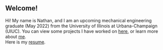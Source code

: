 ## Welcome!

Hi! My name is Nathan, and I am an upcoming mechanical engineering graduate (May 2022) from the University of Illinois at Urbana-Champaign (UIUC). You can view some projects I have worked on [here](/projects), or learn more about [me](/about).
<br>
Here is my <a href="./Blank.pdf" target="blank">resume</a>.
